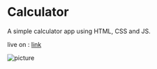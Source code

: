 # Calculator
A simple calculator app using HTML, CSS and JS.


live on : [link](https://lakshaysangwan.github.io/Calculator/)


![picture](https://i.imgur.com/A5zVG4g.png)
